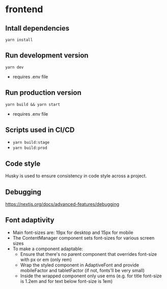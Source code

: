 # frontend

## Intall dependencies

`yarn install`

## Run development version

`yarn dev`

- requires .env file

## Run production version

`yarn build && yarn start`

- requires .env file

## Scripts used in CI/CD

- `yarn build:stage`
- `yarn build:prod`

## Code style

Husky is used to ensure consistency in code style across a project.

## Debugging

https://nextjs.org/docs/advanced-features/debugging

## Font adaptivity

* Main font-sizes are: 19px for desktop and 15px for mobile
* The ContentManager component sets font-sizes for various screen sizes
* To make a component adaptable:
  * Ensure that there's no parent component that overrides font-size with px or em (only rem)
  * Wrap the styled component in AdaptiveFont and provide mobileFactor and tabletFactor (if not, fonts'll be very small)
  * Inside the wrapped component only use ems (e.g. for title font-size is 1.2em and for text below font-size is 1em)
